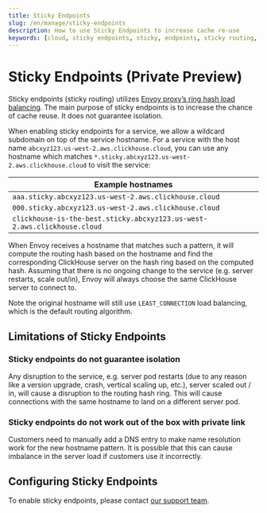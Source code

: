 ```yaml
---
title: Sticky Endpoints
slug: /en/manage/sticky-endpoints
description: How to use Sticky Endpoints to increase cache re-use
keywords: [cloud, sticky endpoints, sticky, endpoints, sticky routing, routing]
---
```


# Sticky Endpoints (Private Preview)

Sticky endpoints (sticky routing) utilizes [Envoy proxy’s ring hash load balancing](https://www.envoyproxy.io/docs/envoy/latest/intro/arch_overview/upstream/load_balancing/load_balancers#ring-hash). The main purpose of sticky endpoints is to increase the chance of cache reuse. It does not guarantee isolation.

When enabling sticky endpoints for a service, we allow a wildcard subdomain on top of the service hostname. For a service with the host name `abcxyz123.us-west-2.aws.clickhouse.cloud`, you can use any hostname which matches `*.sticky.abcxyz123.us-west-2.aws.clickhouse.cloud` to visit the service:

|Example hostnames|
|---|
|`aaa.sticky.abcxyz123.us-west-2.aws.clickhouse.cloud`|
|`000.sticky.abcxyz123.us-west-2.aws.clickhouse.cloud`|
|`clickhouse-is-the-best.sticky.abcxyz123.us-west-2.aws.clickhouse.cloud`|

When Envoy receives a hostname that matches such a pattern, it will compute the routing hash based on the hostname and find the corresponding ClickHouse server on the hash ring based on the computed hash. Assuming that there is no ongoing change to the service (e.g. server restarts, scale out/in), Envoy will always choose the same ClickHouse server to connect to.

Note the original hostname will still use `LEAST_CONNECTION` load balancing, which is the default routing algorithm.

## Limitations of Sticky Endpoints

### Sticky endpoints do not guarantee isolation

Any disruption to the service, e.g. server pod restarts (due to any reason like a version upgrade, crash, vertical scaling up, etc.), server scaled out / in, will cause a disruption to the routing hash ring. This will cause connections with the same hostname to land on a different server pod.

### Sticky endpoints do not work out of the box with private link

Customers need to manually add a DNS entry to make name resolution work for the new hostname pattern. It is possible that this can cause imbalance in the server load if customers use it incorrectly.

## Configuring Sticky Endpoints

To enable sticky endpoints, please contact [our support team](https://clickhouse.com/support).
